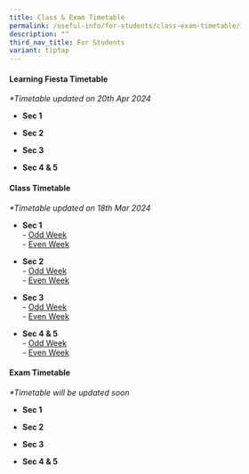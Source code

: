 ```yaml
---
title: Class & Exam Timetable
permalink: /useful-info/for-students/class-exam-timetable/
description: ""
third_nav_title: For Students
variant: tiptap
---
```

<h4><strong>Learning Fiesta Timetable</strong></h4>
<p><em>*Timetable updated on 20th Apr 2024</em>
</p>
<ul data-tight="true" class="tight">
<li>
<p><strong>Sec 1</strong>
</p>
</li>
<li>
<p><strong>Sec 2</strong>
</p>
</li>
<li>
<p><strong>Sec 3</strong>
</p>
</li>
<li>
<p><strong>Sec 4 &amp; 5</strong>
</p>
</li>
</ul>
<h4><strong>Class Timetable</strong></h4>
<p><em>*Timetable updated on 18th Mar 2024</em>
</p>
<ul data-tight="true" class="tight">
<li>
<p><strong>Sec 1</strong> 
<br>-&nbsp;<a href="/files/Timetable/2024/S1_Class_Odd_TT_T2.pdf" rel="noopener noreferrer nofollow" target="_blank">Odd Week</a> 
<br>-&nbsp;<a href="/files/Timetable/2024/S1_Class_Even_TT_T2.pdf" rel="noopener noreferrer nofollow" target="_blank">Even Week</a>
</p>
</li>
<li>
<p><strong>Sec 2</strong> 
<br>-&nbsp;<a href="/files/Timetable/2024/S2_Class_Odd_TT_T2.pdf" rel="noopener noreferrer nofollow" target="_blank">Odd Week</a> 
<br>-&nbsp;<a href="/files/Timetable/2024/S2_Class_Even_TT_T2.pdf" rel="noopener noreferrer nofollow" target="_blank">Even Week</a>
</p>
</li>
<li>
<p><strong>Sec 3</strong> 
<br>-&nbsp;<a href="/files/Timetable/2024/S3_Class_Odd_TT_T2.pdf" rel="noopener noreferrer nofollow" target="_blank">Odd Week</a> 
<br>-&nbsp;<a href="/files/Timetable/2024/S3_Class_Even_TT_T2.pdf" rel="noopener noreferrer nofollow" target="_blank">Even Week</a>
</p>
</li>
<li>
<p><strong>Sec 4 &amp; 5</strong> 
<br>-&nbsp;<a href="/files/Timetable/2024/S4_5_Class_Odd_TT_T2.pdf" rel="noopener noreferrer nofollow" target="_blank">Odd Week</a> 
<br>-&nbsp;<a href="/files/Timetable/2024/S4_5_Class_Even_TT_T2.pdf" rel="noopener noreferrer nofollow" target="_blank">Even Week</a>
</p>
</li>
</ul>
<h4><strong>Exam Timetable</strong></h4>
<p><em>*Timetable will be updated soon</em>
</p>
<ul data-tight="true" class="tight">
<li>
<p><strong>Sec 1</strong>
</p>
</li>
<li>
<p><strong>Sec 2</strong>
</p>
</li>
<li>
<p><strong>Sec 3</strong>
</p>
</li>
<li>
<p><strong>Sec 4 &amp; 5</strong>
</p>
</li>
</ul>
<p></p>